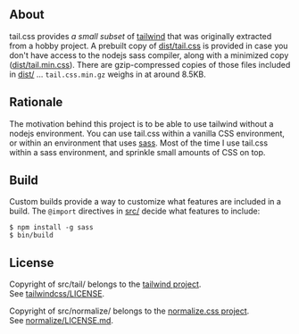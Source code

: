 ## About

tail.css provides _a small subset_ of
[tailwind](https://tailwindcss.com/)
that was originally extracted from a hobby project. A prebuilt copy of
[dist/tail.css](dist/tail.css)
is provided in case you don't have access to the nodejs sass compiler,
along with a minimized copy
([dist/tail.min.css](dist/tail.min.css)).
There are gzip-compressed copies of those files included in
[dist/](dist/)
... `tail.css.min.gz` weighs in at around 8.5KB.

## Rationale

The motivation behind this project is to be able to use tailwind
without a nodejs environment. You can use tail.css within a vanilla
CSS environment, or within an environment that uses
[sass](https://sass-lang.com).
Most of the time I use tail.css within a sass environment, and
sprinkle small amounts of CSS on top.

## Build

Custom builds provide a way to customize what features are
included in a build. The `@import` directives in [src/](src/)
decide what features to include:

    $ npm install -g sass
    $ bin/build

## License

Copyright of src/tail/ belongs to the
[tailwind project](https://tailwindcss.com/).
<br>
See [tailwindcss/LICENSE](https://github.com/tailwindlabs/tailwindcss/blob/master/LICENSE).

Copyright of src/normalize/ belongs to the
[normalize.css project](https://raw.githubusercontent.com/necolas/normalize.css).
<br>
See [normalize/LICENSE.md](https://github.com/necolas/normalize.css/blob/master/LICENSE.md).
